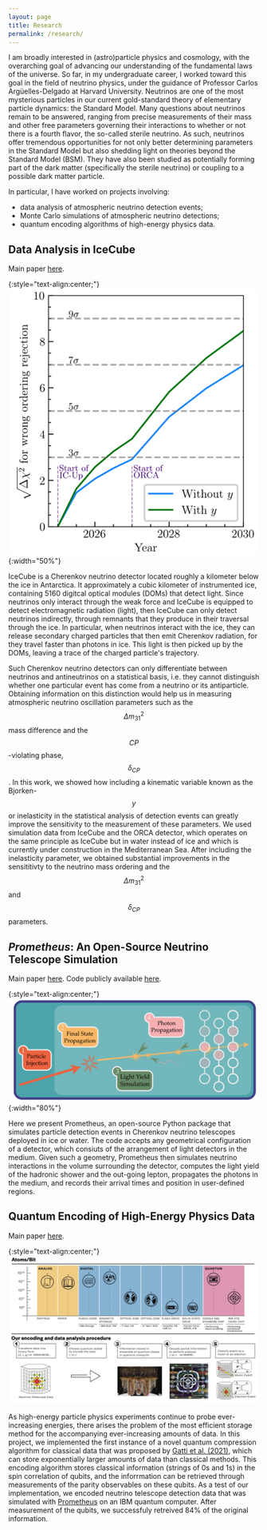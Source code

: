 ```yaml
---
layout: page
title: Research
permalink: /research/
---
```


I am broadly interested in (astro)particle physics and cosmology, with the overarching goal of advancing our understanding of the fundamental laws of the universe. So far, in my undergraduate career, I worked toward this goal in the field of neutrino physics, under the guidance of Professor Carlos Argüelles-Delgado at Harvard University. Neutrinos are one of the most mysterious particles in our current gold-standard theory of elementary particle dynamics: the Standard Model. Many questions about neutrinos remain to be answered, ranging from precise measurements of their mass and other free parameters governing their interactions to whether or not there is a fourth flavor, the so-called sterile neutrino. As such, neutrinos offer tremendous opportunities for not only better determining parameters in the Standard Model but also shedding light on theories beyond the Standard Model (BSM). They have also been studied as potentially forming part of the dark matter (specifically the sterile neutrino) or coupling to a possible dark matter particle.

In particular, I have worked on projects involving:

<ul>
    <li>data analysis of atmospheric neutrino detection events;</li>
    <li>Monte Carlo simulations of atmospheric neutrino detections;</li>
    <li>quantum encoding algorithms of high-energy physics data.</li>
</ul>

## Data Analysis in IceCube
Main paper [here](https://journals.aps.org/prd/abstract/10.1103/PhysRevD.110.L051101).

{:style="text-align:center;"}
![Sensitivity plot](./assets/inelasticity.png){:width="50%"}

IceCube is a Cherenkov neutrino detector located roughly a kilometer below the ice in Antarctica. It approximately a cubic kilometer of instrumented ice, containing 5160 digitcal optical modules (DOMs) that detect light. Since neutrinos only interact through the weak force and IceCube is equipped to detect electromagnetic radiation (light), then IceCube can only detect neutrinos indirectly, through remnants that they produce in their traversal through the ice. In particular, when neutrinos interact with the ice, they can release secondary charged particles that then emit Cherenkov radiation, for they travel faster than photons in ice. This light is then picked up by the DOMs, leaving a trace of the charged particle's trajectory.

Such Cherenkov neutrino detectors can only differentiate between neutrinos and antineutrinos on a statistical basis, i.e. they cannot distinguish whether one particular event has come from a neutrino or its antiparticle. Obtaining information on this distinction would help us in measuring atmospheric neutrino oscillation parameters such as the $$\Delta m^2_{31}$$ mass difference and the $$CP$$-violating phase, $$\delta_{CP}$$. In this work, we showed how including a kinematic variable known as the Bjorken-$$y$$ or inelasticity in the statistical analysis of detection events can greatly improve the sensitivity to the measurement of these parameters. We used simulation data from IceCube and the ORCA detector, which operates on the same principle as IceCube but in water instead of ice and which is currently under construction in the Mediterranean Sea. After including the inelasticity parameter, we obtained substantial improvements in the sensititivty to the neutrino mass ordering and the $$\Delta m^2_{31}$$ and $$\delta_{CP}$$ parameters.

## *Prometheus*: An Open-Source Neutrino Telescope Simulation
Main paper [here](https://doi.org/10.1016/j.cpc.2024.109298).
Code publicly available [here](https://github.com/Harvard-Neutrino/prometheus).

{:style="text-align:center;"}
![Prometheus diagram](./assets/prometheus.png){:width="80%"}

Here we present Prometheus, an open-source Python package that simulates particle detection events in Cherenkov neutrino telescopes deployed in ice or water. The code accepts any geometrical configuration of a detector, which consiuts of the arrangement of light detectors in the medium. Given such a geometry, Prometheus then simulates neutrino interactions in the volume surrounding the detector, computes the light yield of the hadronic shower and the out-going lepton, propagates the photons in the medium, and records their arrival times and position in user-defined regions.

## Quantum Encoding of High-Energy Physics Data
Main paper [here](https://arxiv.org/abs/2402.19306).

{:style="text-align:center;"}
![Information encoding throughout the years](./assets/qc_compression.png)

As high-energy particle physics experiments continue to probe ever-increasing energies, there arises the problem of the most efficient storage method for the accompanying ever-increasing amounts of data. In this project, we implemented the first instance of a novel quantum compression algorithm for classical data that was proposed by [Gatti et al. (2021)](https://quantum-journal.org/papers/q-2023-01-13-895/), which can store exponentially larger amounts of data than classical methods. This encoding algorithm stores classical information (strings of 0s and 1s) in the spin correlation of qubits, and the inforrmation can be retrieved through measurements of the parity observables on these qubits. As a test of our implementation, we encoded neutrino telescope detection data that was simulated with [Prometheus](#prometheus-an-open-source-neutrino-telescope-simulation) on an IBM quantum computer. After measurement of the qubits, we successfuly retreived 84% of the original information.
